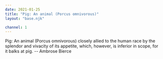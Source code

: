 ```yaml
---
date: 2021-01-25
title: "Pig: An animal (Porcus omnivorous)"
layout: "base.njk"

channel: 1
---
```


Pig: An animal (Porcus omnivorous) closely allied to the human race by the
splendor and vivacity of its appetite, which, however, is inferior in scope,
for it balks at pig.
		-- Ambrose Bierce

